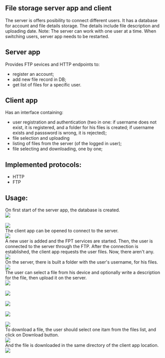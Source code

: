 ## File storage server app and client
The server is offers posibility to connect different users. It has a database for account and file details storage. The details include file description and uploading date.
Note: The server can work with one user at a time. When switching users, server app needs to be restarted.

## Server app
Provides FTP sevices and HTTP endpoints to: 
- register an account;
- add new file record in DB;
- get list of files for a specific user.

## Client app
Has an interface containing:
- user registration and authentication (two in one: if username does not exist, it is registered, and a folder for his files is created; if username exists and passsword is wrong, it is rejected);
- file selection and uploading
- listing of files from the server (of the logged in user);
- file selecting and downloading, one by one;

## Implemented protocols:
- HTTP
- FTP

## Usage:
On first start of the server app, the database is created.
<br/><image src="/examples/1.png"><br/>
<br/><image src="/examples/2.png"><br/>
The client app can be opened to connect to the server.
<br/><image src="/examples/3.png"><br/>
A new user is added and the FPT services are started. Then, the user is connected to the server through the FTP. After the connection is established, the client app requests the user files. Now, there aren't any.
<br/><image src="/examples/4.png"><br/>
On the server, there is built a folder with the user's username, for his files.
<br/><image src="/examples/5.png"><br/>
The user can select a file from his device and optionally write a description for the file, then upload it on the server.
<br/><image src="/examples/6.png"><br/>
<br/><image src="/examples/7.png"><br/>
<br/><image src="/examples/8.png"><br/>
<br/><image src="/examples/9.png"><br/>
<br/><image src="/examples/12.png"><br/>
To download a file, the user should select one itam from the files list, and click on Download button.
<br/><image src="/examples/10.png"><br/>
And the file is downloaded in the same directory of the client app location.
<br/><image src="/examples/11.png"><br/>
